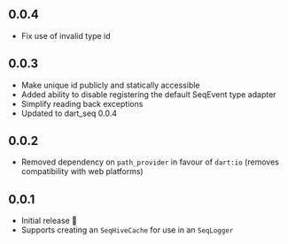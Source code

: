 ## 0.0.4

* Fix use of invalid type id

## 0.0.3

* Make unique id publicly and statically accessible
* Added ability to disable registering the default SeqEvent type adapter
* Simplify reading back exceptions
* Updated to dart_seq 0.0.4

## 0.0.2

* Removed dependency on `path_provider` in favour of `dart:io` (removes compatibility with web platforms)

## 0.0.1

* Initial release 🎉
* Supports creating an `SeqHiveCache` for use in an `SeqLogger`
